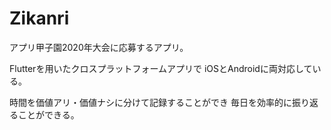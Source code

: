 # Zikanri

アプリ甲子園2020年大会に応募するアプリ。

Flutterを用いたクロスプラットフォームアプリで
iOSとAndroidに両対応している。

時間を価値アリ・価値ナシに分けて記録することができ
毎日を効率的に振り返ることができる。
